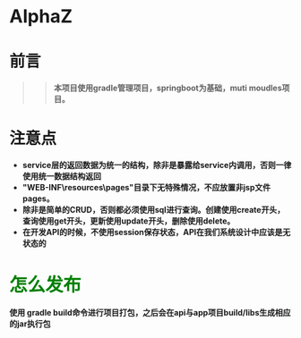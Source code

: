 <font  size=6><strong>AlphaZ</font>


# 前言
>> 本项目使用gradle管理项目，springboot为基础，muti moudles项目。  



# 注意点
* service层的返回数据为统一的结构，除非是暴露给service内调用，否则一律使用统一数据结构返回
* "WEB-INF\resources\pages"目录下无特殊情况，不应放置非jsp文件pages。
* 除非是简单的CRUD，否则都必须使用sql进行查询。创建使用create开头，查询使用get开头，更新使用update开头，删除使用delete。
* 在开发API的时候，不使用session保存状态，API在我们系统设计中应该是无状态的

# <font color=green size=6><strong>怎么发布</font>
使用 <strong>gradle build</strong>命令进行项目打包，之后会在api与app项目<strong>build/libs</strong>生成相应的jar执行包


